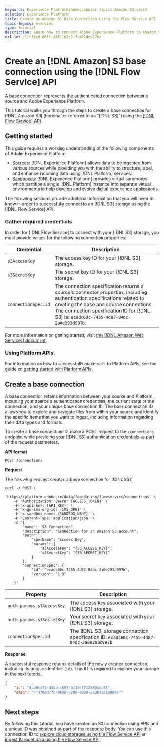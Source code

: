 ```yaml
---
keywords: Experience Platform;home;popular topics;Amazon S3;s3;S3
solution: Experience Platform
title: Create an Amazon S3 Base Connection Using the Flow Service API
topic-legacy: overview
type: Tutorial
description: Learn how to connect Adobe Experience Platform to Amazon S3 using the Flow Service API.
exl-id: c11cf1c8-86ff-4851-b2c2-7e421dcc37ea
---
```

# Create an [!DNL Amazon] S3 base connection using the [!DNL Flow Service] API

A base connection represents the authenticated connection between a source and Adobe Experience Platform.

This tutorial walks you through the steps to create a base connection for [!DNL Amazon S3] (hereinafter referred to as "[!DNL S3]") using the [[!DNL Flow Service] API](https://www.adobe.io/experience-platform-apis/references/flow-service/).

## Getting started

This guide requires a working understanding of the following components of Adobe Experience Platform:

* [Sources](../../../../home.md): [!DNL Experience Platform] allows data to be ingested from various sources while providing you with the ability to structure, label, and enhance incoming data using [!DNL Platform] services.
* [Sandboxes](../../../../../sandboxes/home.md): [!DNL Experience Platform] provides virtual sandboxes which partition a single [!DNL Platform] instance into separate virtual environments to help develop and evolve digital experience applications.

The following sections provide additional information that you will need to know in order to successfully connect to an [!DNL S3] storage using the [!DNL Flow Service] API.

### Gather required credentials

In order for [!DNL Flow Service] to connect with your [!DNL S3] storage, you must provide values for the following connection properties:

| Credential | Description |
| ---------- | ----------- |
| `s3AccessKey` | The access key ID for your [!DNL S3] storage. |
| `s3SecretKey` | The secret key ID for your [!DNL S3] storage. |
| `connectionSpec.id` | The connection specification returns a source’s connector properties, including authentication specifications related to creating the base and source connections. The connection specification ID for [!DNL S3] is: `ecadc60c-7455-4d87-84dc-2a0e293d997b`. |

For more information on getting started, visit [this [!DNL Amazon Web Services] document](https://aws.amazon.com/blogs/security/wheres-my-secret-access-key/).

### Using Platform APIs

For information on how to successfully make calls to Platform APIs, see the guide on [getting started with Platform APIs](../../../../../landing/api-guide.md).

## Create a base connection

A base connection retains information between your source and Platform, including your source's authentication credentials, the current state of the connection, and your unique base connection ID. The base connection ID allows you to explore and navigate files from within your source and identify the specific items that you want to ingest, including information regarding their data types and formats.

To create a base connection ID, make a POST request to the `/connections` endpoint while providing your [!DNL S3] authentication credentials as part of the request parameters.

**API format**

```http
POST /connections
```

**Request**

The following request creates a base connection for [!DNL S3]:

```shell
curl -X POST \
    'https://platform.adobe.io/data/foundation/flowservice/connections' \
    -H 'Authorization: Bearer {ACCESS_TOKEN}' \
    -H 'x-api-key: {API_KEY}' \
    -H 'x-gw-ims-org-id: {IMS_ORG}' \
    -H 'x-sandbox-name: {SANDBOX_NAME}' \
    -H 'Content-Type: application/json' \
    -d '{
        "name": "S3 Connection",
        "description": "Connection for an Amazon S3 account",
        "auth": {
            "specName": "Access Key",
            "params": {
                "s3AccessKey": "{S3_ACCESS_KEY}",
                "s3SecretKey": "{S3_SECRET_KEY}"
            }
        },
        "connectionSpec": {
            "id": "ecadc60c-7455-4d87-84dc-2a0e293d997b",
            "version": "1.0"
        }
    }'
```

| Property | Description |
| -------- | ----------- |
| `auth.params.s3AccessKey` | The access key associated with your [!DNL S3] storage. |
| `auth.params.s3SecretKey` | Your secret key associated with your [!DNL S3] storage. |
| `connectionSpec.id` | The [!DNL S3] storage connection specification ID: `ecadc60c-7455-4d87-84dc-2a0e293d997b` |

**Response**

A successful response returns details of the newly created connection, including its unique identifier (`id`). This ID is required to explore your storage in the next tutorial.

```json
{
    "id": "4cb0c374-d3bb-4557-b139-5712880adc55",
    "etag": "\"1700d77b-0000-0200-0000-5e3b41a10000\""
}
```

## Next steps

By following this tutorial, you have created an S3 connection using APIs and a unique ID was obtained as part of the response body. You can use this connection ID to [explore cloud storages using the Flow Service API](../../explore/cloud-storage.md) or [ingest Parquet data using the Flow Service API](../../cloud-storage-parquet.md).
